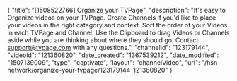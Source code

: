 {
    "title": "[1508522766] Organize your TVPage",
    "description": "It's easy to Organize videos on your TVPage. Create Channels if you'd like to place your videos in the right category and context. Sort the order of your Videos in each TVPage and Channel. Use the Clipboard to drag Videos or Channels aside while you are thinking about where they should go. Contact support@tvpage.com with any questions.",
    "channelid": "123179144",
    "videoid": "121360820",
    "date_created": "1367539212",
    "date_modified": "1507139009",
    "type": "captivate",
    "layout": "channelVideo",
    "url": "\/hsn-network\/organize-your-tvpage\/123179144-121360820"
}